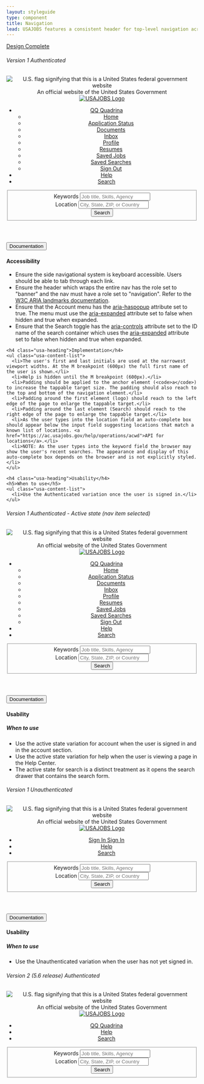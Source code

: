 ```yaml
---
layout: styleguide
type: component
title: Navigation
lead: USAJOBS features a consistent header for top-level navigation across the site.
---
```


<a href="{{ site.baseurl }}/getting-started/#maturity" class="usa-label maturity design_complete">
  Design Complete
</a>

<h6 class="usa-heading-alt">Version 1 Authenticated</h6>
<div class="preview">
  <header class="usajobs-site-header" role="banner" aria-label="header">
    <div class="usa-disclaimer">
      <div class="usa-grid usajobs-disclaimer-official">
        <img class="usa-flag_icon" alt="U.S. flag signifying that this is a United States federal government website" src="{{ site.baseurl }}/img/us_flag_small.png">
        An official website of the United States Government
      </div>
    </div>
    <nav class="usajobs-nav" role="navigation" aria-label="main navigation" data-object="nav">
      <div class="usajobs-nav__body">
        <div class="usajobs-nav__header-container">
          <div class="usajobs-nav__header">
            <div class="usajobs-nav__brand-container">
              <a class="usajobs-nav__brand" href="/">
                <img src="{{ site.baseurl }}/img/USAJOBS_logo.png" alt="USAJOBS Logo" class="logo">
              </a>
            </div>
            <div class="usajobs-nav__menu" id="usajobs-menu">
              <ul role="menubar">
                <li class="usajobs-nav__menu-container usajobs-nav__account" data-state="is-closed">
                  <a class="usajobs-nav__section-link menu-toggle" data-behavior="nav.menu.toggle" role="menuitem" aria-haspopup="true" href="#account" title="Account">
                    <span class="fa fa-user"></span>
                    <span class="usajobs-nav__account_name">QQ</span>
                    <span class="usajobs-nav__first_name">Quadrina</span>
                  </a>
                  <ul class="usajobs-nav__secondary-menu" aria-expanded="false" role="menu" aria-label="submenu">
                    <li role="menuitem"><a href="/Applicant/MyAccount/Home">Home</a></li>
                    <li role="menuitem"><a href="/Applicant/Application/ListApplications">Application Status</a></li>
                    <li role="menuitem"><a href="/Applicant/MyAccount/Documents">Documents</a></li>
                    <li role="menuitem"><a href="/Applicant/MyAccount/Inbox">Inbox</a></li>
                    <li role="menuitem"><a href="/Applicant/Profile/PersonalInformation">Profile</a></li>
                    <li role="menuitem"><a href="/Applicant/Resume/ListResumes">Resumes</a></li>
                    <li role="menuitem"><a href="/Applicant/SavedJobs/ListSavedJobs">Saved Jobs</a></li>
                    <li role="menuitem"><a href="/Applicant/SavedSearches/ListSavedSearches">Saved Searches</a></li>
                    <li role="menuitem"><a href="/Applicant/Account/LogOff">Sign Out</a></li>
                  </ul>
                </li>
                <li class="usajobs-nav__menu-container usajobs-nav__help"> 
                  <a class="usajobs-nav__section-link" href="http://help.sqa.usajobs.gov/index.php/Main_Page" title="Help">
                    <span class="fa fa-question-circle"></span>
                    Help
                  </a>
                </li>
                <li class="usajobs-nav__menu-container usajobs-nav__menu-search" data-state="is-closed"> 
                  <a data-behavior="nav.menu.search-toggle" aria-controls="usajobs-search-form" class="usajobs-nav__section-link" href="/" title="Job Search">
                    <span class="fa fa-search"></span>
                    Search
                  </a>
                </li>
              </ul>
            </div>
          </div>
          <div id="usajobs-search-form" class="usajobs-nav__search" aria-expanded="false" role="menu">
            <form action="/Search" method="get" novalidate="novalidate" role="search">
              <fieldset>
                <div class="usajobs-nav__search-keywords-container">
                  <label for="search-keyword">
                    <i class="usajobs-nav__search-keywords-icon fa fa-search"></i>
                    Keywords
                  </label>
                  <input id="search-keyword" name="search-keyword" class="usajobs-nav__search-keywords-input" placeholder="Job title, Skills, Agency" type="text" value="" autocomplete="false">
                </div>
                <div class="usajobs-nav__search-location-container">
                  <label for="search-location">
                    <i class="usajobs-nav__search-location-icon fa fa-map-marker"></i>
                    Location
                  </label>
                  <input id="search-location" name="search-location" type="text" class="usajobs-nav__search-location-input" placeholder="City, State, ZIP, or Country">
                  <span role="status" aria-live="polite" class="ui-helper-hidden-accessible"></span>
                  <input type="hidden" id="AutoCompleteSelected" name="AutoCompleteSelected">
                </div>
                <div class="usajobs-nav__search-button-container">
                  <button class="usa-button usa-button-primary-alt usajobs-nav__search-button">
                    Search
                  </button>
                </div>
              </fieldset>
            </form>
          </div>
        </div>
      </div>
    </nav>
  </header>
</div>

<div class="usa-accordion-bordered usa-accordion-docs">
  <button class="usa-button-unstyled usa-accordion-button"
      aria-expanded="true" aria-controls="collapsible-0">
    Documentation
  </button>
  <div id="collapsible-0" aria-hidden="false" class="usa-accordion-content">
    <h4 class="usa-heading">Accessibility</h4>
    <ul class="usa-content-list">
      <li>Ensure the side navigational system is keyboard accessible. Users should be able to tab through each link.</li>
      <li>Ensure the header which wraps the entire nav has the role set to "banner" and the nav must have a role set to "navigation". Refer to the <a href="https://www.w3.org/WAI/GL/wiki/Using_ARIA_landmarks_to_identify_regions_of_a_page">W3C ARIA landmarks documentation</a>.</li>
      <li>Ensure that the Account menu has the <a href="https://www.w3.org/TR/wai-aria/states_and_properties#aria-haspopup">aria-haspopup</a> attribute set to true. The menu must use the <a href="https://www.w3.org/TR/wai-aria/states_and_properties#aria-expanded">aria-expanded</a> attribute set to false when hidden and true when expanded.</li>
      <li>Ensure that the Search toggle has the <a href="https://www.w3.org/TR/wai-aria/states_and_properties#aria-controls">aria-controls</a> attribute set to the ID name of the search container which uses the <a href="https://www.w3.org/TR/wai-aria/states_and_properties#aria-expanded">aria-expanded</a> attribute set to false when hidden and true when expanded.</li>
    </ul>

    <h4 class="usa-heading">Implementation</h4>
    <ul class="usa-content-list">
      <li>The user's first and last initials are used at the narrowest viewport widths. At the M breakpoint (600px) the full first name of the user is shown.</li>
      <li>Help is hidden until the M breakpoint (600px).</li>
      <li>Padding should be applied to the anchor element (<code>a</code>) to increase the tappable target size. The padding should also reach to the top and bottom of the navigation element.</li>
      <li>Padding around the first element (logo) should reach to the left edge of the page to enlarge the tappable target.</li>
      <li>Padding around the last element (Search) should reach to the right edge of the page to enlarge the tappable target.</li>
      <li>As the user types into the location field an auto-complete box should appear below the input field suggesting locations that match a known list of locations. <a href="https://ac.usajobs.gov/help/operations/acwd">API for locations</a>.</li>
      <li>NOTE: As the user types into the keyword field the browser may show the user's recent searches. The appearance and display of this auto-complete box depends on the browser and is not explicitly styled.</li>
    </ul>

    <h4 class="usa-heading">Usability</h4>
    <h5>When to use</h5>
    <ul class="usa-content-list">
      <li>Use the Authenticated variation once the user is signed in.</li>
    </ul>
  </div>
</div>

<h6 class="usa-heading-alt">Version 1 Authenticated - Active state (nav item selected)</h6>
<div class="preview">
  <header class="usajobs-site-header" role="banner" aria-label="header">
    <div class="usa-disclaimer">
      <div class="usa-grid usajobs-disclaimer-official">
        <img class="usa-flag_icon" alt="U.S. flag signifying that this is a United States federal government website" src="{{ site.baseurl }}/img/us_flag_small.png">
        An official website of the United States Government
      </div>
    </div>
    <nav class="usajobs-nav" role="navigation" aria-label="main navigation" data-object="nav">
      <div class="usajobs-nav__body">
        <div class="usajobs-nav__header-container">
          <div class="usajobs-nav__header">
            <div class="usajobs-nav__brand-container">
              <a class="usajobs-nav__brand" href="/">
                <img src="{{ site.baseurl }}/img/USAJOBS_logo.png" alt="USAJOBS Logo" class="logo">
              </a>
            </div>
            <div class="usajobs-nav__menu" id="usajobs-menu">
              <ul>
                <li class="usajobs-nav__menu-container usajobs-nav__account" data-state="is-closed">
                  <a class="usajobs-nav__section-link menu-toggle is-active" data-behavior="nav.menu.toggle" aria-haspopup="true" href="#account" title="Account">
                    <span class="fa fa-user"></span>
                    <span class="usajobs-nav__account_name">QQ</span>
                    <span class="usajobs-nav__first_name">Quadrina</span>
                  </a>
                  <ul class="usajobs-nav__secondary-menu" aria-expanded="false" aria-label="submenu">
                    <li><a href="/Applicant/MyAccount/Home">Home</a></li>
                    <li><a href="/Applicant/Application/ListApplications">Application Status</a></li>
                    <li><a href="/Applicant/MyAccount/Documents">Documents</a></li>
                    <li><a href="/Applicant/MyAccount/Inbox">Inbox</a></li>
                    <li><a href="/Applicant/Profile/PersonalInformation">Profile</a></li>
                    <li><a href="/Applicant/Resume/ListResumes">Resumes</a></li>
                    <li><a href="/Applicant/SavedJobs/ListSavedJobs">Saved Jobs</a></li>
                    <li><a href="/Applicant/SavedSearches/ListSavedSearches">Saved Searches</a></li>
                    <li><a href="/Applicant/Account/LogOff">Sign Out</a></li>
                  </ul>
                </li>
                <li class="usajobs-nav__menu-container usajobs-nav__help"> 
                  <a class="usajobs-nav__section-link" href="http://help.sqa.usajobs.gov/index.php/Main_Page" title="Help">
                    <span class="fa fa-question-circle"></span>
                    Help
                  </a>
                </li>
                <li class="usajobs-nav__menu-container usajobs-nav__menu-search" data-state="is-closed"> 
                  <a data-behavior="nav.menu.search-toggle" aria-controls="usajobs-search-form-v1-active" class="usajobs-nav__section-link" href="/" title="Job Search">
                    <span class="fa fa-search"></span>
                    Search
                  </a>
                </li>
              </ul>
            </div>
          </div>
          <div id="usajobs-search-form-v1-active" class="usajobs-nav__search" aria-expanded="false" role="menu">
            <form action="/Search" method="get" novalidate="novalidate" role="search">
              <fieldset>
                <div class="usajobs-nav__search-keywords-container">
                  <label for="search-keyword">
                    <i class="usajobs-nav__search-keywords-icon fa fa-search"></i>
                    Keywords
                  </label>
                  <input id="search-keyword" name="search-keyword" class="usajobs-nav__search-keywords-input" placeholder="Job title, Skills, Agency" type="text" value="" autocomplete="false">
                </div>
                <div class="usajobs-nav__search-location-container">
                  <label for="search-location">
                    <i class="usajobs-nav__search-location-icon fa fa-map-marker"></i>
                    Location
                  </label>
                  <input id="search-location" name="search-location" type="text" class="usajobs-nav__search-location-input" placeholder="City, State, ZIP, or Country">
                  <span role="status" aria-live="polite" class="ui-helper-hidden-accessible"></span>
                  <input type="hidden" id="AutoCompleteSelected" name="AutoCompleteSelected">
                </div>
                <div class="usajobs-nav__search-button-container">
                  <button class="usa-button usa-button-primary-alt usajobs-nav__search-button">
                    Search
                  </button>
                </div>
              </fieldset>
            </form>
          </div>
        </div>
      </div>
    </nav>
  </header>
</div>

<div class="usa-accordion-bordered usa-accordion-docs">
  <button class="usa-button-unstyled usa-accordion-button"
      aria-expanded="true" aria-controls="collapsible-0">
    Documentation
  </button>
  <div id="collapsible-0" aria-hidden="false" class="usa-accordion-content">
    <h4 class="usa-heading">Usability</h4>
    <h5>When to use</h5>
    <ul class="usa-content-list">
      <li>Use the active state variation for account when the user is signed in and in the account section.</li>
      <li>Use the active state variation for help when the user is viewing a page in the Help Center.</li>
      <li>The active state for search is a distinct treatment as it opens the search drawer that contains the search form.</li>
    </ul>
  </div>
</div>

<h6 class="usa-heading-alt">Version 1 Unauthenticated</h6>
<div class="preview">
  <header class="usajobs-site-header" role="banner" aria-label="header">
    <div class="usa-disclaimer">
      <div class="usa-grid usajobs-disclaimer-official">
        <img class="usa-flag_icon" alt="U.S. flag signifying that this is a United States federal government website" src="{{ site.baseurl }}/img/us_flag_small.png">
        An official website of the United States Government
      </div>
    </div>
    <nav class="usajobs-nav" role="navigation" aria-label="main navigation" data-object="nav">
      <div class="usajobs-nav__body">
        <div class="usajobs-nav__header-container">
          <div class="usajobs-nav__header">
            <div class="usajobs-nav__brand-container">
              <a class="usajobs-nav__brand" href="/">
                <img src="{{ site.baseurl }}/img/USAJOBS_logo.png" alt="USAJOBS Logo" class="logo">
              </a>
            </div>
            <div class="usajobs-nav__menu" id="usajobs-menu">
              <ul>
                <li class="usajobs-nav__menu-container usajobs-nav__account">
                  <a class="usajobs-nav__section-link menu-toggle" href="https://www.usajobs.gov/Applicant/MyAccount/Home/" title="Account">
                    <span class="fa fa-user"></span>
                    <span class="usajobs-nav__account_name">Sign In</span>
                    <span class="usajobs-nav__first_name">Sign In</span>
                  </a>
                </li>
                <li class="usajobs-nav__menu-container usajobs-nav__help"> 
                  <a class="usajobs-nav__section-link" href="http://help.sqa.usajobs.gov/index.php/Main_Page" title="Help">
                    <span class="fa fa-question-circle"></span>
                    Help
                  </a>
                </li>
                <li class="usajobs-nav__menu-container usajobs-nav__menu-search" data-state="is-closed"> 
                  <a data-behavior="nav.menu.search-toggle" aria-controls="usajobs-search-form-v1-unauth" class="usajobs-nav__section-link" href="/" title="Job Search">
                    <span class="fa fa-search"></span>
                    Search
                  </a>
                </li>
              </ul>
            </div>
          </div>
          <div id="usajobs-search-form-v1-unauth" class="usajobs-nav__search" aria-expanded="false" role="menu">
            <form action="/Search" method="get" novalidate="novalidate" role="search">
              <fieldset>
                <div class="usajobs-nav__search-keywords-container">
                  <label for="search-keyword">
                    <i class="usajobs-nav__search-keywords-icon fa fa-search"></i>
                    Keywords
                  </label>
                  <input id="search-keyword" name="search-keyword" class="usajobs-nav__search-keywords-input" placeholder="Job title, Skills, Agency" type="text" value="" autocomplete="false">
                </div>
                <div class="usajobs-nav__search-location-container">
                  <label for="search-location">
                    <i class="usajobs-nav__search-location-icon fa fa-map-marker"></i>
                    Location
                  </label>
                  <input id="search-location" name="search-location" type="text" class="usajobs-nav__search-location-input" placeholder="City, State, ZIP, or Country">
                  <span role="status" aria-live="polite" class="ui-helper-hidden-accessible"></span>
                  <input type="hidden" id="AutoCompleteSelected" name="AutoCompleteSelected">
                </div>
                <div class="usajobs-nav__search-button-container">
                  <button class="usa-button usa-button-primary-alt usajobs-nav__search-button">
                    Search
                  </button>
                </div>
              </fieldset>
            </form>
          </div>
        </div>
      </div>
    </nav>
  </header>
</div>

<div class="usa-accordion-bordered usa-accordion-docs">
  <button class="usa-button-unstyled usa-accordion-button"
      aria-expanded="true" aria-controls="collapsible-0">
    Documentation
  </button>
  <div id="collapsible-0" aria-hidden="false" class="usa-accordion-content">
    <h4 class="usa-heading">Usability</h4>
    <h5>When to use</h5>
    <ul class="usa-content-list">
      <li>Use the Unauthenticated variation when the user has not yet signed in.</li>
    </ul>
  </div>
</div>

<h6 class="usa-heading-alt">Version 2 (5.6 release) Authenticated</h6>
<div class="preview">
  <header class="usajobs-site-header" role="banner">
    <div class="usa-disclaimer">
      <div class="usa-grid usajobs-disclaimer-official">
        <img class="usa-flag_icon" alt="U.S. flag signifying that this is a United States federal government website" src="{{ site.baseurl }}/img/us_flag_small.png">
        An official website of the United States Government
      </div>
    </div>
    <nav class="usajobs-nav" role="navigation" data-object="nav">
      <div class="usajobs-nav__body">
        <div class="usajobs-nav__header-container">
          <div class="usajobs-nav__header">
            <div class="usajobs-nav__brand-container">
              <a class="usajobs-nav__brand" href="/">
                <img src="{{ site.baseurl }}/img/USAJOBS_logo.png" alt="USAJOBS Logo" class="logo">
              </a>
            </div>
            <div class="usajobs-nav__menu" id="usajobs-menu">
              <ul>
                <li class="usajobs-nav__menu-container usajobs-nav__account">
                  <a class="usajobs-nav__section-link" href="/Applicant/MyAccount/Home" title="Account">
                    <span class="fa fa-user"></span>
                    <span class="usajobs-nav__account_name">QQ</span>
                    <span class="usajobs-nav__first_name">Quadrina</span>
                  </a>
                </li>
                <li class="usajobs-nav__menu-container usajobs-nav__help"> 
                  <a class="usajobs-nav__section-link" href="http://help.sqa.usajobs.gov/index.php/Main_Page" title="Help">
                    <span class="fa fa-question-circle"></span>
                    Help
                  </a>
                </li>
                <li class="usajobs-nav__menu-container usajobs-nav__menu-search" data-state="is-closed"> 
                  <a data-behavior="nav.menu.search-toggle" aria-controls="usajobs-search-form-v2" class="usajobs-nav__section-link" href="/" title="Job Search">
                    <span class="fa fa-search"></span>
                    Search
                  </a>
                </li>
              </ul>
            </div>
          </div>
          <div id="usajobs-search-form-v2" class="usajobs-nav__search" aria-expanded="false" role="menu">
            <form action="/Search" method="get" novalidate="novalidate">
              <fieldset>
                <div class="usajobs-nav__search-keywords-container">
                  <label for="search-keyword">
                    <i class="usajobs-nav__search-keywords-icon fa fa-search"></i>
                    Keywords
                  </label>
                  <input id="search-keyword" name="search-keyword" class="usajobs-nav__search-keywords-input" placeholder="Job title, Skills, Agency" type="text" value="" autocomplete="false">
                </div>
                <div class="usajobs-nav__search-location-container">
                  <label for="search-location">
                    <i class="usajobs-nav__search-location-icon fa fa-map-marker"></i>
                    Location
                  </label>
                  <input id="search-location" name="search-location" type="text" class="usajobs-nav__search-location-input" placeholder="City, State, ZIP, or Country">
                  <span role="status" aria-live="polite" class="ui-helper-hidden-accessible"></span>
                  <input type="hidden" id="AutoCompleteSelected" name="AutoCompleteSelected">
                </div>
                <div class="usajobs-nav__search-button-container">
                  <button class="usa-button usa-button-primary-alt usajobs-nav__search-button">
                    Search
                  </button>
                </div>
              </fieldset>
            </form>
          </div>
        </div>
      </div>
    </nav>
  </header>
</div>
